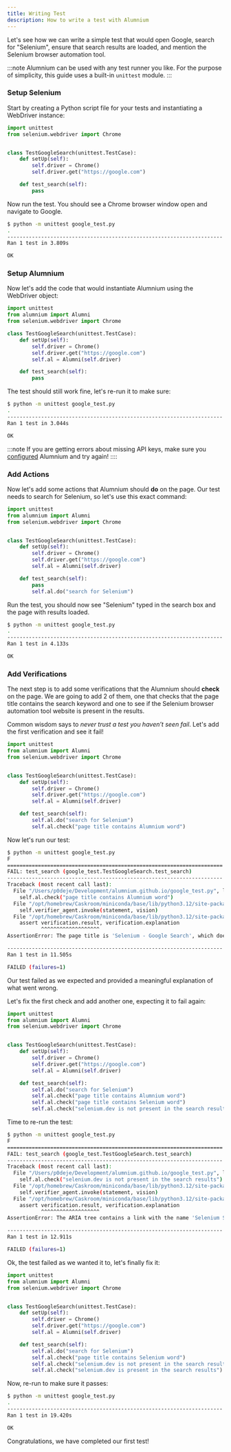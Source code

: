 ```yaml
---
title: Writing Test
description: How to write a test with Alumnium
---
```


Let's see how we can write a simple test that would open Google, search for "Selenium", ensure that search results are loaded, and mention the Selenium browser automation tool.

:::note
Alumnium can be used with any test runner you like. For the purpose of simplicity, this guide uses a built-in `unittest` module.
:::

### Setup Selenium

Start by creating a Python script file for your tests and instantiating a WebDriver instance:

```python title="google_test.py"
import unittest
from selenium.webdriver import Chrome


class TestGoogleSearch(unittest.TestCase):
    def setUp(self):
        self.driver = Chrome()
        self.driver.get("https://google.com")

    def test_search(self):
        pass
```

Now run the test. You should see a Chrome browser window open and navigate to Google.

```bash title="Running test..."
$ python -m unittest google_test.py
.
----------------------------------------------------------------------
Ran 1 test in 3.809s

OK
```

### Setup Alumnium

Now let's add the code that would instantiate Alumnium using the WebDriver object:

```python title="google_test.py" ins={2, 9}
import unittest
from alumnium import Alumni
from selenium.webdriver import Chrome

class TestGoogleSearch(unittest.TestCase):
    def setUp(self):
        self.driver = Chrome()
        self.driver.get("https://google.com")
        self.al = Alumni(self.driver)

    def test_search(self):
        pass
```

The test should still work fine, let's re-run it to make sure:

```bash title="Running test..."
$ python -m unittest google_test.py
.
----------------------------------------------------------------------
Ran 1 test in 3.044s

OK
```

:::note
If you are getting errors about missing API keys, make sure you [configured][1] Alumnium and try again!
::::



### Add Actions

Now let's add some actions that Alumnium should **do** on the page. Our test needs to search for Selenium, so let's use this exact command:

```python title="google_test.py" del={13} ins={14}
import unittest
from alumnium import Alumni
from selenium.webdriver import Chrome


class TestGoogleSearch(unittest.TestCase):
    def setUp(self):
        self.driver = Chrome()
        self.driver.get("https://google.com")
        self.al = Alumni(self.driver)

    def test_search(self):
        pass
        self.al.do("search for Selenium")
```

Run the test, you should now see "Selenium" typed in the search box and the page with results loaded.

```bash title="Running test..."
$ python -m unittest google_test.py
.
----------------------------------------------------------------------
Ran 1 test in 4.133s

OK
```

### Add Verifications

The next step is to add some verifications that the Alumnium should **check** on the page. We are going to add 2 of them, one that checks that the page title contains the search keyword and one to see if the Selenium browser automation tool website is present in the results.

Common wisdom says to _never trust a test you haven’t seen fail_. Let's add the first verification and see it fail!

```python title="google_test.py" ins={14}
import unittest
from alumnium import Alumni
from selenium.webdriver import Chrome


class TestGoogleSearch(unittest.TestCase):
    def setUp(self):
        self.driver = Chrome()
        self.driver.get("https://google.com")
        self.al = Alumni(self.driver)

    def test_search(self):
        self.al.do("search for Selenium")
        self.al.check("page title contains Alumnium word")
```

Now let's run our test:

```bash title="Running test..." wrap {14}
$ python -m unittest google_test.py
F
======================================================================
FAIL: test_search (google_test.TestGoogleSearch.test_search)
----------------------------------------------------------------------
Traceback (most recent call last):
  File "/Users/p0deje/Development/alumnium.github.io/google_test.py", line 14, in test_search
    self.al.check("page title contains Alumnium word")
  File "/opt/homebrew/Caskroom/miniconda/base/lib/python3.12/site-packages/alumnium/alumni.py", line 48, in check
    self.verifier_agent.invoke(statement, vision)
  File "/opt/homebrew/Caskroom/miniconda/base/lib/python3.12/site-packages/alumnium/agents/verifier_agent.py", line 69, in invoke
    assert verification.result, verification.explanation
           ^^^^^^^^^^^^^^^^^^^
AssertionError: The page title is 'Selenium - Google Search', which does not contain the word 'Alumnium'.

----------------------------------------------------------------------
Ran 1 test in 11.505s

FAILED (failures=1)
```

Our test failed as we expected and provided a meaningful explanation of what went wrong.

Let's fix the first check and add another one, expecting it to fail again:

```python title="google_test.py" del={14} ins={15-16}
import unittest
from alumnium import Alumni
from selenium.webdriver import Chrome


class TestGoogleSearch(unittest.TestCase):
    def setUp(self):
        self.driver = Chrome()
        self.driver.get("https://google.com")
        self.al = Alumni(self.driver)

    def test_search(self):
        self.al.do("search for Selenium")
        self.al.check("page title contains Alumnium word")
        self.al.check("page title contains Selenium word")
        self.al.check("selenium.dev is not present in the search results")
```

Time to re-run the test:

```bash title="Running test..." wrap {14}
$ python -m unittest google_test.py
F
======================================================================
FAIL: test_search (google_test.TestGoogleSearch.test_search)
----------------------------------------------------------------------
Traceback (most recent call last):
  File "/Users/p0deje/Development/alumnium.github.io/google_test.py", line 15, in test_search
    self.al.check("selenium.dev is not present in the search results")
  File "/opt/homebrew/Caskroom/miniconda/base/lib/python3.12/site-packages/alumnium/alumni.py", line 48, in check
    self.verifier_agent.invoke(statement, vision)
  File "/opt/homebrew/Caskroom/miniconda/base/lib/python3.12/site-packages/alumnium/agents/verifier_agent.py", line 69, in invoke
    assert verification.result, verification.explanation
           ^^^^^^^^^^^^^^^^^^^
AssertionError: The ARIA tree contains a link with the name 'Selenium Selenium https://www.selenium.dev' indicating that 'selenium.dev' is present in the search results.

----------------------------------------------------------------------
Ran 1 test in 12.911s

FAILED (failures=1)
```

Ok, the test failed as we wanted it to, let's finally fix it:

```python title="google_test.py" del={15} ins={16}
import unittest
from alumnium import Alumni
from selenium.webdriver import Chrome


class TestGoogleSearch(unittest.TestCase):
    def setUp(self):
        self.driver = Chrome()
        self.driver.get("https://google.com")
        self.al = Alumni(self.driver)

    def test_search(self):
        self.al.do("search for Selenium")
        self.al.check("page title contains Selenium word")
        self.al.check("selenium.dev is not present in the search results")
        self.al.check("selenium.dev is present in the search results")
```

Now, re-run to make sure it passes:

```bash title="Running test"
$ python -m unittest google_test.py
.
----------------------------------------------------------------------
Ran 1 test in 19.420s

OK
```

Congratulations, we have completed our first test!




[1]: configuration
